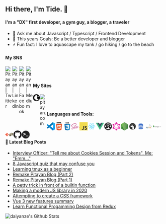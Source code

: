 ## Hi there, I'm Tide. 👋

#### I'm a "DX" first developer, a gym guy, a blogger, a traveler
- 💬 Ask me about Javascript / Typescript / Frontend Development
- 🥅 This years Goals: Be a better developer and blogger
- ⚡ Fun fact: I love to aquascape my tank / go hiking / go to the beach


#### My SNS

[<img align="left" alt="Pitayan | Twitter" width="22px" src="https://cdn.jsdelivr.net/npm/simple-icons@v3/icons/twitter.svg" />][twitter]
[<img align="left" alt="Pitayan | LinkedIn" width="22px" src="https://cdn.jsdelivr.net/npm/simple-icons@v3/icons/linkedin.svg" />][linkedin]
[<img align="left" alt="Pitayan | Facebook" width="22px" src="https://cdn.jsdelivr.net/npm/simple-icons@v3/icons/facebook.svg" />][facebook]
[<img align="left" alt="Pitayan | Medium" width="22px" src="https://cdn.jsdelivr.net/npm/simple-icons@v3/icons/medium.svg" />][medium]

<br/>
<br/>


#### My Sites

[<img align="left" alt="daiyanze.com" width="22px" src="https://raw.githubusercontent.com/iconic/open-iconic/master/svg/globe.svg" />][personal]
[<img align="left" alt="pitayan.com" width="22px" src="https://avatars0.githubusercontent.com/u/59716975?s=200&v=4" />][blog]

<br/>
<br/>

#### Languages and Tools:

[<img align="left" alt="Visual Studio Code" width="26px" src="https://raw.githubusercontent.com/github/explore/80688e429a7d4ef2fca1e82350fe8e3517d3494d/topics/visual-studio-code/visual-studio-code.png" />][blog]
[<img align="left" alt="HTML5" width="26px" src="https://raw.githubusercontent.com/github/explore/80688e429a7d4ef2fca1e82350fe8e3517d3494d/topics/html/html.png" />][blog]
[<img align="left" alt="CSS3" width="26px" src="https://raw.githubusercontent.com/github/explore/80688e429a7d4ef2fca1e82350fe8e3517d3494d/topics/css/css.png" />][blog]
[<img align="left" alt="Sass" width="26px" src="https://raw.githubusercontent.com/github/explore/80688e429a7d4ef2fca1e82350fe8e3517d3494d/topics/sass/sass.png" />][blog]
[<img align="left" alt="JavaScript" width="26px" src="https://raw.githubusercontent.com/github/explore/80688e429a7d4ef2fca1e82350fe8e3517d3494d/topics/javascript/javascript.png" />][blog]
[<img align="left" alt="React" width="26px" src="https://raw.githubusercontent.com/github/explore/80688e429a7d4ef2fca1e82350fe8e3517d3494d/topics/react/react.png" />][blog]
[<img align="left" alt="React" width="26px" src="https://raw.githubusercontent.com/github/explore/80688e429a7d4ef2fca1e82350fe8e3517d3494d/topics/vue/vue.png" />][blog]
[<img align="left" alt="React" width="26px" src="https://raw.githubusercontent.com/github/explore/80688e429a7d4ef2fca1e82350fe8e3517d3494d/topics/rust/rust.png" />][blog]
[<img align="left" alt="GraphQL" width="26px" src="https://raw.githubusercontent.com/github/explore/80688e429a7d4ef2fca1e82350fe8e3517d3494d/topics/graphql/graphql.png" />][blog]
[<img align="left" alt="Node.js" width="26px" src="https://raw.githubusercontent.com/github/explore/80688e429a7d4ef2fca1e82350fe8e3517d3494d/topics/nodejs/nodejs.png" />][blog]
[<img align="left" alt="Deno" width="26px" src="https://raw.githubusercontent.com/github/explore/361e2821e2dea67711cde99c9c40ed357061cf27/topics/deno/deno.png" />][blog]
[<img align="left" alt="SQL" width="26px" src="https://raw.githubusercontent.com/github/explore/80688e429a7d4ef2fca1e82350fe8e3517d3494d/topics/sql/sql.png" />][blog]
[<img align="left" alt="MySQL" width="26px" src="https://raw.githubusercontent.com/github/explore/80688e429a7d4ef2fca1e82350fe8e3517d3494d/topics/mysql/mysql.png" />][blog]
[<img align="left" alt="MongoDB" width="26px" src="https://raw.githubusercontent.com/github/explore/80688e429a7d4ef2fca1e82350fe8e3517d3494d/topics/mongodb/mongodb.png" />][blog]
[<img align="left" alt="Git" width="26px" src="https://raw.githubusercontent.com/github/explore/80688e429a7d4ef2fca1e82350fe8e3517d3494d/topics/git/git.png" />][blog]
[<img align="left" alt="GitHub" width="26px" src="https://raw.githubusercontent.com/github/explore/78df643247d429f6cc873026c0622819ad797942/topics/github/github.png" />][blog]
[<img align="left" alt="HTML5" width="26px" src="https://raw.githubusercontent.com/github/explore/80688e429a7d4ef2fca1e82350fe8e3517d3494d/topics/terminal/terminal.png" />][blog]

<br/>
<br/>


#### 📕 Latest Blog Posts
<!-- BLOG-POST-LIST:START -->
- [Interview Officer: &quot;Tell me about Cookies Session and Tokens&quot;. Me: &quot;Emm...&quot;](https://pitayan.com/posts/sessions-cookies-and-tokens)
- [8 Javascript quiz that may confuse you](https://pitayan.com/posts/8-javascript-quiz-that-may-confuse-you)
- [Learning tmux as a beginner](https://pitayan.com/posts/learning-tmux-as-a-beginner)
- [Remake Pitayan Blog &lpar;Part 2&rpar;](https://pitayan.com/posts/remake-pitayan-blog-part-2)
- [Remake Pitayan Blog &lpar;Part 1&rpar;](https://pitayan.com/posts/remake-pitayan-blog)
- [A petty trick in front of a builtin function](https://pitayan.com/posts/petty-trick-in-front-of-a-builtin-function)
- [Making a modern JS library in 2020](https://pitayan.com/posts/modernest-lib-hello-world)
- [Attempting to create a CSS framework](https://pitayan.com/posts/css-framework-attempt)
- [Vue 3 new features summary](https://pitayan.com/posts/vue-next-features)
- [Learn Functional Progamming Design from Redux](https://pitayan.com/posts/redux-fp-design)
<!-- BLOG-POST-LIST:END -->




<!--
**daiyanze/daiyanze** is a ✨ _special_ ✨ repository because its `README.md` (this file) appears on your GitHub profile.

Here are some ideas to get you started:

- 🔭 I’m currently working on ...
- 🌱 I’m currently learning ...
- 👯 I’m looking to collaborate on ...
- 🤔 I’m looking for help with ...
- 💬 Ask me about ...
- 📫 How to reach me: ...
- 😄 Pronouns: ...
- ⚡ Fun fact: ...
-->

<img align="left" alt="daiyanze's Github Stats" src="https://github-readme-stats.vercel.app/api?username=daiyanze&show_icons=true&hide_border=true" />

[personal]: https://daiyanze.com/?ref=github
[blog]: https://pitayan.com/?ref=github
[twitter]: https://twitter.com/daiyanze
[facebook]: https://facebook.com/yanze.dai
[linkedin]: https://www.linkedin.com/in/daiyanze/
[medium]: https://www.medium.com/@daiyanze
